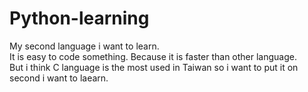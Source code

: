 # Python-learning

My second language i want to learn.  
It is easy to code something. Because it is faster than other language.  
But i think C language is the most used in Taiwan so i want to put it on second i want to laearn.
